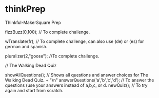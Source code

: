# thinkPrep
Thinkful-MakerSquare Prep

fizzBuzz(0,100); // To complete challenge.

wTranslate(fr); // To complete challenge, can also use (de) or (es) for german and spanish.

pluralizer(2,"goose"); //To complete challenge.

// The Walking Dead Quiz

showAllQuestions(); // Shows all questions and answer choices for The Walking Dead Quiz. + "\n"
answerQuestions('a','b','c','d'); // To answer the questions (use your answers instead of a,b,c, or d.
newQuiz(); // To try again and start from scratch.
